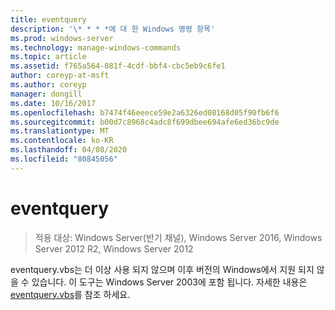 ```yaml
---
title: eventquery
description: '\* * * *에 대 한 Windows 명령 항목'
ms.prod: windows-server
ms.technology: manage-windows-commands
ms.topic: article
ms.assetid: f765a564-081f-4cdf-bbf4-cbc5eb9c6fe1
author: coreyp-at-msft
ms.author: coreyp
manager: dongill
ms.date: 10/16/2017
ms.openlocfilehash: b7474f46eeece59e2a6326ed08168d05f90fb6f6
ms.sourcegitcommit: b00d7c8968c4adc8f699dbee694afe6ed36bc9de
ms.translationtype: MT
ms.contentlocale: ko-KR
ms.lasthandoff: 04/08/2020
ms.locfileid: "80845056"
---
```

# <a name="eventquery"></a>eventquery

>적용 대상: Windows Server(반기 채널), Windows Server 2016, Windows Server 2012 R2, Windows Server 2012

eventquery.vbs는 더 이상 사용 되지 않으며 이후 버전의 Windows에서 지원 되지 않을 수 있습니다.
이 도구는 Windows Server 2003에 포함 됩니다. 자세한 내용은 [eventquery.vbs](https://technet.microsoft.com/library/cc772995(v=ws.10).aspx)를 참조 하세요.
